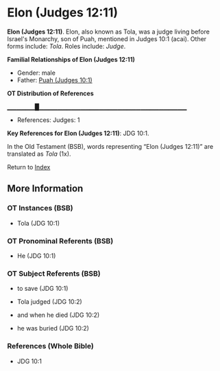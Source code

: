 # Elon (Judges 12:11)
**Elon (Judges 12:11)**. 
Elon, also known as Tola, was a judge living before Israel's Monarchy, son of Puah, mentioned in Judges 10:1 (acai). 
Other forms include: 
*Tola*. 
Roles include: 
_Judge_. 




**Familial Relationships of Elon (Judges 12:11)**


* Gender: male
* Father: [Puah (Judges 10:1)](Puah.2.md)


**OT Distribution of References**

▁▁▁▁▁▁█▁▁▁▁▁▁▁▁▁▁▁▁▁▁▁▁▁▁▁▁▁▁▁▁▁▁▁▁▁▁▁▁
* References: Judges: 1



**Key References for Elon (Judges 12:11)**: 
JDG 10:1. 


In the Old Testament (BSB), words representing “Elon (Judges 12:11)” are translated as 
*Tola* (1x). 




Return to [Index](00-Index.md)

## More Information

### OT Instances (BSB)

* Tola (JDG 10:1)



### OT Pronominal Referents (BSB)

* He (JDG 10:1)



### OT Subject Referents (BSB)

* to save (JDG 10:1)

* Tola judged (JDG 10:2)

* and when he died (JDG 10:2)

* he was buried (JDG 10:2)



### References (Whole Bible)

* JDG 10:1



